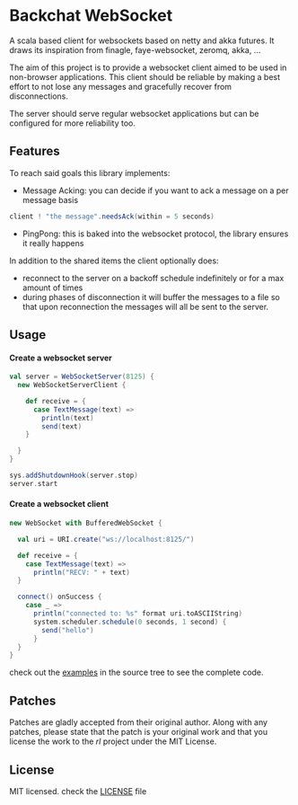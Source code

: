 # Backchat WebSocket

A scala based client for websockets based on netty and akka futures.
It draws its inspiration from finagle, faye-websocket, zeromq, akka, ...

The aim of this project is to provide a websocket client aimed to be used in non-browser applications.
This client should be reliable by making a best effort to not lose any messages and gracefully recover from disconnections.

The server should serve regular websocket applications but can be configured for more reliability too.

## Features
To reach said goals this library implements:

* Message Acking: you can decide if you want to ack a message on a per message basis
```scala
client ! "the message".needsAck(within = 5 seconds)
```
* PingPong: this is baked into the websocket protocol, the library ensures it really happens

In addition to the shared items the client optionally does:

* reconnect to the server on a backoff schedule indefinitely or for a max amount of times
* during phases of disconnection it will buffer the messages to a file so that upon reconnection the messages will all be sent to the server.

## Usage

#### Create a websocket server

```scala
val server = WebSocketServer(8125) {
  new WebSocketServerClient {

    def receive = {
      case TextMessage(text) =>
        println(text)
        send(text)
    }

  }
}

sys.addShutdownHook(server.stop)
server.start
```

#### Create a websocket client

```scala
new WebSocket with BufferedWebSocket {

  val uri = URI.create("ws://localhost:8125/")

  def receive = {
    case TextMessage(text) =>
      println("RECV: " + text)
  }

  connect() onSuccess {
    case _ =>
      println("connected to: %s" format uri.toASCIIString)
      system.scheduler.schedule(0 seconds, 1 second) {
        send("hello")
      }
  }
}
```

check out the [examples](https://github.com/mojolly/backchat-websocket/tree/master/src/main/scala/io/backchat/websocket/examples) in the source tree to see the complete code.

## Patches
Patches are gladly accepted from their original author. Along with any patches, please state that the patch is your original work and that you license the work to the *rl* project under the MIT License.

## License
MIT licensed. check the [LICENSE](https://github.com/mojolly/backchat-websocket/blob/master/LICENSE) file

